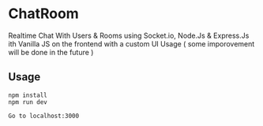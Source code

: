 # ChatRoom
Realtime Chat With Users & Rooms using Socket.io, Node.Js & Express.Js ith Vanilla JS on the frontend with a custom UI
Usage ( some imporovement will be done in the future )

## Usage
```
npm install
npm run dev

Go to localhost:3000
```
